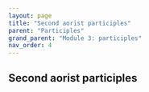 ```yaml
---
layout: page
title: "Second aorist participles"
parent: "Participles"
grand_parent: "Module 3: participles"
nav_order: 4
---
```



## Second aorist participles